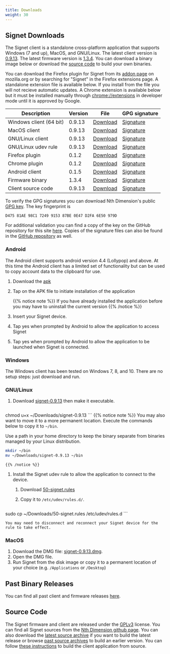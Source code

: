```yaml
---
title: Downloads
weight: 30
---
```


## Signet Downloads

The Signet client is a standalone cross-platform application that supports Windows (7 and up), MacOS, and GNU/Linux. The latest client version is [0.9.13](/signet/release-notes/20190412_signet-client-0.9.13-notes).  The latest firmware version is [1.3.4](https://nthdimtech.com/downloads/signet-releases/firmware/signet-1.3.4.sfw). You can download a binary image below or download the [source code](#source-code) to build your own binaries.

You can download the Firefox plugin for Signet from its [addon page](https://addons.mozilla.org/en-US/firefox/addon/signet/) on mozilla.org or by searching for "Signet" in the Firefox extensions page. A standalone extension file is available below. If you install from the file you will not recieve automatic updates. A Chrome extension is available below but it must be installed manually through [chrome://extensions](chrome://extensions) in developer mode until it is approved by Google.

Description      | Version | File | GPG signature
-----------------|---------|------|---------------
Windows client (64 bit)  | 0.9.13 |[Download](https://nthdimtech.com/downloads/signet-releases/0.9.13/windows/signet-0.9.13-64bit.exe) | [Signature](/signet/release-signatures/0.9.13/windows/signet-0.9.13-64bit.exe.sig)
MacOS client             | 0.9.13  |[Download](https://nthdimtech.com/downloads/signet-releases/0.9.13/macos/signet-0.9.13.dmg) | [Signature](/signet/release-signatures/0.9.13/macos/signet-0.9.13.dmg.sig)
GNU/Linux client         | 0.9.13  |[Download](https://nthdimtech.com/downloads/signet-releases/0.9.13/gnu-linux/signet-0.9.13) | [Signature](/signet/release-signatures/0.9.13/gnu-linux/signet-0.9.13.sig)
GNU/Linux udev rule | 0.9.13  |[Download](https://nthdimtech.com/downloads/signet-releases/0.9.13/gnu-linux/50-signet.rules) | [Signature](/signet/release-signatures/0.9.13/gnu-linux/50-signet.rules.sig)
Firefox plugin | 0.1.2 | [Download](https://nthdimtech.com/downloads/signet-releases/browser-plugins/firefox/signet-0.1.2-fx.xpi) | [Signature](/signet/release-signatures/browser-plugins/firefox/signet-0.1.2-fx.xpi.sig)
Chrome plugin | 0.1.2 | [Download](https://nthdimtech.com/downloads/signet-releases/browser-plugins/chrome/signet-0.1.2.zip) | [Signature](/signet/release-signatures/browser-plugins/chrome/signet-0.1.2.zip.sig)
Android client   | 0.1.5 | [Download](https://nthdimtech.com/downloads/signet-releases/android/0.1/signet-0.1.5.apk) | [Signature](/signet/release-signatures/android/0.1/signet-0.1.5.apk.sig)
Firmware binary | 1.3.4  |[Download](https://nthdimtech.com/downloads/signet-releases/firmware/signet-1.3.4.sfw) | [Signature](/signet/release-signatures/firmware/signet-1.3.4.sfw.sig)
Client source code |  0.9.13 | [Download](https://nthdimtech.com/downloads/signet-releases/sources/signet-client-0.9.13.tar.bz2) | [Signature](/signet/release-signatures/sources/signet-client-0.9.13.tar.bz2.sig)

To verify the GPG signatures you can download Nth Dimension's public [GPG key](https://nthdimtech.com/nthdimtech.asc). The key fingerprint is

	D475 81AE 98C1 7249 9153 87BE 0E47 D2FA 6E50 979D

For additional validation you can find a copy of the key on the GitHub repository for this site [here](https://github.com/nthdimtech/nthdimtech-site/blob/master/content/nthdimtech.asc). Copies of the signature files can also be found in the [GitHub repository](https://github.com/nthdimtech/nthdimtech-site/blob/master/content/signet/release-signatures) as well.

### Android

The Android client supports android version 4.4 (Lollypop) and above. At this time the Android client has a limited set of functionality but can be used to copy account data to the clipboard for use.

1. Download the [apk](https://nthdimtech.com/downloads/signet-releases/android/0.1/signet-0.1.5.apk)

1. Tap on the APK file to initiate installation of the application
	
	{{% notice note %}}
If you have already installed the application before you may have to uninstall the current version
	{{% /notice %}}

1. Insert your Signet device.

1. Tap yes when prompted by Android to allow the application to access Signet

1. Tap yes when prompted by Android to allow the application to be launched when Signet is connected.


### Windows

The Windows client has been tested on Windows 7, 8, and 10. There are no setup steps: just download and run.

### GNU/Linux

1. Download
[signet-0.9.13](https://nthdimtech.com/downloads/signet-releases/0.9.13/gnu-linux/signet-0.9.13)
then make it executable.

	```bash
chmod u+x ~/Downloads/signet-0.9.13
	```
	{{% notice note %}}
You may also want to move it to a more permanent location. Execute the commands below to copy
it to `~/bin`.

Use a path in your home directory to keep the binary separate from binaries managed by
your Linux distribution.

```bash
mkdir ~/bin
mv ~/Downloads/signet-0.9.13 ~/bin
```
	{{% /notice %}}

1. Install the Signet udev rule to allow the application to connect to the device.

	1. Download [50-signet.rules](https://nthdimtech.com/downloads/signet-releases/0.9.13/gnu-linux/50-signet.rules)
	1. Copy it to `/etc/udev/rules.d/`.

		```bash
sudo cp ~/Downloads/50-signet.rules /etc/udev/rules.d
		```

	You may need to disconnect and reconnect your Signet device for the rule to take effect.

### MacOS

1. Download the DMG file: [signet-0.9.13.dmg](https://nthdimtech.com/downloads/signet-releases/0.9.13/macos/signet-0.9.13.dmg).
1. Open the DMG file.
1. Run Signet from the disk image or copy it to a permanent location of your choice (e.g. `/Applications` or `/Desktop`)

## Past Binary Releases

You can find all past client and firmware releases [here](https://nthdimtech.com/downloads/signet-releases).

## Source Code

The Signet firmware and client are released under the [GPLv3](https://www.gnu.org/licenses/gpl.txt) license. You can find all Signet sources from the [Nth Dimension github page](https://www.github.com/nthdimtech). You can also download the [latest source archive](https://nthdimtech.com/downloads/signet-releases/sources/signet-client-0.9.13.tar.bz2) if you want to build the latest release or browse [past source archives](https://nthdimtech.com/downloads/signet-releases/sources/) to build an earlier version. You can
follow [these instructions](/signet/how-to-build-the-client-from-source) to build the client application from source.
